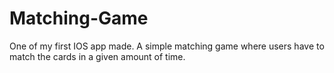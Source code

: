 # Matching-Game
One of my first IOS app made. A simple matching game where users have to match the cards in a given amount of time. 
